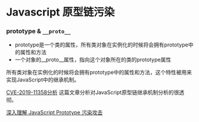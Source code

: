 # Javascript 原型链污染

###  prototype & `__proto__`
* prototype是一个类的属性，所有类对象在实例化的时候将会拥有prototype中的属性和方法
* 一个对象的__proto__属性，指向这个对象所在的类的prototype属性

所有类对象在实例化的时候将会拥有prototype中的属性和方法，这个特性被用来实现JavaScript中的继承机制。

[CVE-2019-11358分析](https://xz.aliyun.com/t/11272) 这篇文章分析对JavaScript原型链继承机制分析的很透彻。


[深入理解 JavaScript Prototype 污染攻击](https://www.leavesongs.com/PENETRATION/javascript-prototype-pollution-attack.html)
